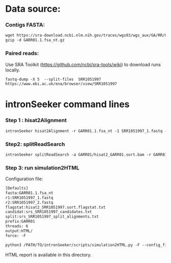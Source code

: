 Data source:
============

### Contigs FASTA: 

```diff
wget https://sra-download.ncbi.nlm.nih.gov/traces/wgs03/wgs_aux/GA/RR/GARR01/GARR01.1.fsa_nt.gz
gzip -d GARR01.1.fsa_nt.gz
```

### Paired reads:

Use SRA Toolkit (https://github.com/ncbi/sra-tools/wiki) to download runs locally.

```diff
fastq-dump -X 5  --split-files  SRR1051997
https://www.ebi.ac.uk/ena/browser/view/SRR1051997

```

intronSeeker command lines
============================

### Step 1 : hisat2Alignment

```diff
intronSeeker hisat2Alignment -r GARR01.1.fsa_nt -1 SRR1051997_1.fastq -2 SRR1051997_2.fastq --prefix GARR01 -o GARR01 -t 12
```

### Step2: splitReadSearch

```diff
intronSeeker splitReadSearch -a GARR01/hisat2_GARR01.sort.bam -r GARR01.1.fsa_nt --prefix GARR01 --output splitReadSearch_GARR01
```

### Step 3: run simulation2HTML

Configuration file:

```diff
[Defaults]
fasta:GARR01.1.fsa_nt
r1:SRR1051997_1.fastq
r2:SRR1051997_2.fastq
flagstat:hisat2_SRR1051997.sort.flagstat.txt
candidat:srs_SRR1051997_candidates.txt
split:srs_SRR1051997_split_alignments.txt
prefix:GARR01
threads: 6                
output:HTML/
force: -F
```


```diff
python3 /PATH/TO/intronSeeker/scripts/simulation2HTML.py -F --config_file  SRR1051997.cfg;

```

HTML report is available in this directory.
